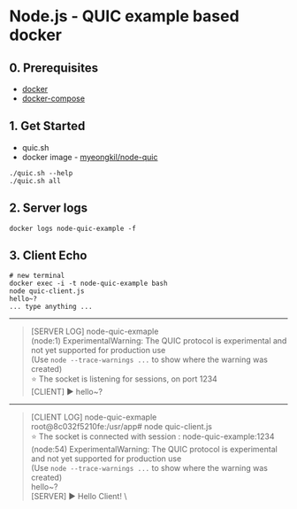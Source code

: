 # Node.js - QUIC example based docker
## 0. Prerequisites
* [docker](https://docs.docker.com/get-docker/)
* [docker-compose](https://docs.docker.com/compose/install/)

## 1. Get Started
* quic.sh
* docker image - [myeongkil/node-quic](https://hub.docker.com/r/myeongkil/node-quic)

```shell
./quic.sh --help
./quic.sh all
```

## 2. Server logs
```shell
docker logs node-quic-example -f
```

## 3. Client Echo
```shell
# new terminal
docker exec -i -t node-quic-example bash
node quic-client.js
hello~?
... type anything ...
```

--------------
> [SERVER LOG] node-quic-exmaple  \
> (node:1) ExperimentalWarning: The QUIC protocol is experimental and not yet supported for production use \
> (Use `node --trace-warnings ...` to show where the warning was created) \
> ⭐️ The socket is listening for sessions, on port 1234 \
> [CLIENT] ▶️ hello~?
--------------
> [CLIENT LOG] node-quic-exmaple  \
root@8c032f5210fe:/usr/app# node quic-client.js \
⭐️ The socket is connected with session : node-quic-example:1234 \
(node:54) ExperimentalWarning: The QUIC protocol is experimental and not yet supported for production use \
(Use `node --trace-warnings ...` to show where the warning was created) \
hello~? \
[SERVER] ▶️ Hello Client! \